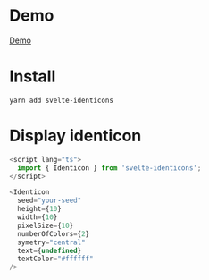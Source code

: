 # Demo

[Demo](https://svelte-identicons.vercel.app/)

# Install

`yarn add svelte-identicons`

# Display identicon

```typescript
<script lang="ts">
  import { Identicon } from 'svelte-identicons';
</script>

<Identicon
  seed="your-seed"
  height={10}
  width={10}
  pixelSize={10}
  numberOfColors={2}
  symetry="central"
  text={undefined}
  textColor="#ffffff"
/>
```
